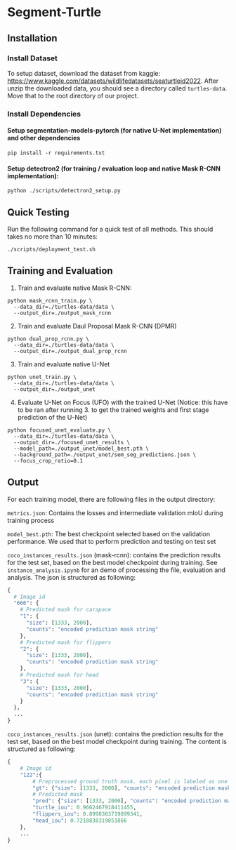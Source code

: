 # Segment-Turtle

## Installation

### Install Dataset
To setup dataset, download the dataset from kaggle: https://www.kaggle.com/datasets/wildlifedatasets/seaturtleid2022. After unzip the downloaded data, you should see a directory called `turtles-data`. Move that to the root directory of our project.

### Install Dependencies

#### Setup segmentation-models-pytorch (for native U-Net implementation) and other dependencies
```
pip install -r requirements.txt
```

#### Setup detectron2 (for training / evaluation loop and native Mask R-CNN implementation):
```
python ./scripts/detectron2_setup.py
```

## Quick Testing
Run the following command for a quick test of all methods. This should takes no more than 10 minutes:
```
./scripts/deployment_test.sh
```

## Training and Evaluation

1. Train and evaluate native Mask R-CNN:
```
python mask_rcnn_train.py \
  --data_dir=./turtles-data/data \
  --output_dir=./output_mask_rcnn
```

2. Train and evaluate Daul Proposal Mask R-CNN (DPMR)
```
python dual_prop_rcnn.py \
  --data_dir=./turtles-data/data \
  --output_dir=./output_dual_prop_rcnn
```

3. Train and evaluate native U-Net
```
python unet_train.py \
  --data_dir=./turtles-data/data \
  --output_dir=./output_unet
```

4. Evaluate U-Net on Focus (UFO) with the trained U-Net (Notice: this have to be ran after running 3. to get the trained weights and first stage prediction of the U-Net)
```
python focused_unet_evaluate.py \
  --data_dir=./turtles-data/data \
  --output_dir=./focused_unet_results \
  --model_path=./output_unet/model_best.pth \
  --background_path=./output_unet/sem_seg_predictions.json \
  --focus_crop_ratio=0.1
```

## Output

For each training model, there are following files in the output directory:

`metrics.json`: Contains the losses and intermediate validation mIoU during training process

`model_best.pth`: The best checkpoint selected based on the validation performance. We used that to perform prediction and testing on test set

`coco_instances_results.json` (mask-rcnn): contains the prediction results for the test set, based on the best model checkpoint during training. See `instance_analysis.ipynb` for an demo of processing the file, evaluation and analysis. The json is structured as following:

```python
{
  # Image id
  "666": {
    # Predicted mask for carapace
    "1": {
      "size": [1333, 2000],
      "counts": "encoded prediction mask string"
    },
    # Predicted mask for flippers
    "2": {
      "size": [1333, 2000],
      "counts": "encoded prediction mask string"
    },
    # Predicted mask for head
    "3": {
      "size": [1333, 2000],
      "counts": "encoded prediction mask string"
    }
  },
  ...
}
```

`coco_instances_results.json` (unet): contains the prediction results for the test set, based on the best model checkpoint during training. The content is structured as following:

```python
{
    # Image id
    "122":{
        # Preprocessed ground truth mask. each pixel is labeled as one of (0: background, 1: carapace, 2: flippers, 3: head)
        "gt": {"size": [1333, 2000], "counts": "encoded prediction mask string"},
        # Predicted mask
        "pred": {"size": [1333, 2000], "counts": "encoded prediction mask string"},
        "turtle_iou": 0.9662467918411455,
        "flippers_iou": 0.8998383719899341,
        "head_iou": 0.7218838319851866
    },
    ...
}
```
